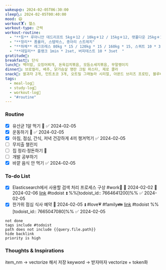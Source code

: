 ```yaml
---
wakeup🌞: 2024-02-05T06:30:00
sleep🌜: 2024-02-05T00:40:00
mood: 😄
workout🏋️: 헬스
workout-type: 근력
workout-routine:
  - "**등** 루마니안 데드리프트 5kg＊12 / 10kg＊12 / 15kg＊12, 랫풀다운 25kg＊12 / 30kg * 10 * 2set"
  - "**정리** 폼롤러, 스텝박스, 종아리 스트레치"
  - "**하체** 레그프레스 80kg * 15 / 120kg * 15 / 160kg * 15, 스쿼트 10 * 3set, 인클라인 원레그 데드리프트 12 * 3set"
  - "**데일리** 플랭크 1min * 2set, 버피테스트 10 * 3set  "
gratitude🙏: 
breakfast🍳: 단식
lunch🍚: 백미밥, 오징어찌개, 돈육김치볶음, 모듬소세지볶음, 무말랭이지
dinner🥗: 브로컬리, 배추, 닭가슴살 명란 크림 파스타, 제로 콜라
snack🍬: 쌀과자 2개, 민트초코 3개, 오트밀 그래놀라 시리얼, 아몬드 브리즈 프로틴, 블루베리, 단백질 쉐이크
tags:
  - meal-log📝
  - study-log📓
  - workout-log💪
  - "#routine"
---
```

### Routine 
- [x] 유산균 1알 먹기 🔼 ✅ 2024-02-05
- [x] 운동하기 🔼 ✅ 2024-02-05
- [x] 아침, 점심, 간식, 저녁 건강하게 4끼 챙겨먹기 ✅ 2024-02-05
- [ ] 무지출 챌린지 
- [ ] 집 정리·정돈하기 🔼
- [ ] 개발 공부하기
- [x] 바깥 음식 안 먹기 ✅ 2024-02-05

### To-do List 
- [x] Elasticsearch에서 사용할 검색 처리 프로세스 구상 #work🏢 🛫 2024-02-02 📅 2024-02-06 [link](https://todoist.com/showTask?id=7664641200) #todoist ⏫  %%[todoist_id:: 7664641200]%% ✅ 2024-02-05
- [x] 한가위 점심 식사 예약 📅 2024-02-05 ⏫ #love💗 #family👪 [link](https://todoist.com/showTask?id=7665047080) #todoist  %%[todoist_id:: 7665047080]%% ✅ 2024-02-05
```tasks
not done
tags include #todoist 
path does not include {{query.file.path}}
hide backlink
priority is high
```


### Thoughts & Inspirations
item_nm → vectorize 해서 저장 
keyword → 받자마자 vectorize + token화 
